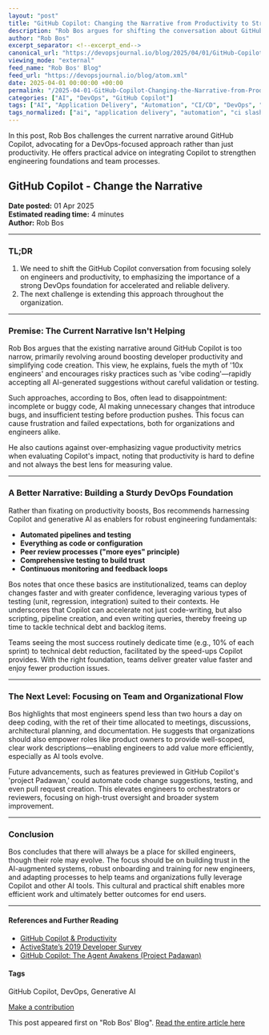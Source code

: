 ```yaml
---
layout: "post"
title: "GitHub Copilot: Changing the Narrative from Productivity to Strong DevOps Foundations"
description: "Rob Bos argues for shifting the conversation about GitHub Copilot from productivity and speed to building robust DevOps foundations. The article explains why focusing on solid practices, automation, and team enablement is key to sustainable success, and explores the next frontier of organizational transformation using AI tools."
author: "Rob Bos"
excerpt_separator: <!--excerpt_end-->
canonical_url: "https://devopsjournal.io/blog/2025/04/01/GitHub-Copilot-Change-the-Narrative"
viewing_mode: "external"
feed_name: "Rob Bos' Blog"
feed_url: "https://devopsjournal.io/blog/atom.xml"
date: 2025-04-01 00:00:00 +00:00
permalink: "/2025-04-01-GitHub-Copilot-Changing-the-Narrative-from-Productivity-to-Strong-DevOps-Foundations.html"
categories: ["AI", "DevOps", "GitHub Copilot"]
tags: ["AI", "Application Delivery", "Automation", "CI/CD", "DevOps", "Engineering Productivity", "Generative AI", "GitHub Copilot", "Pipelines", "Posts", "Project Padawan", "Software Quality", "Team Effectiveness", "Technical Debt", "Testing", "Workflows"]
tags_normalized: ["ai", "application delivery", "automation", "ci slash cd", "devops", "engineering productivity", "generative ai", "github copilot", "pipelines", "posts", "project padawan", "software quality", "team effectiveness", "technical debt", "testing", "workflows"]
---
```


In this post, Rob Bos challenges the current narrative around GitHub Copilot, advocating for a DevOps-focused approach rather than just productivity. He offers practical advice on integrating Copilot to strengthen engineering foundations and team processes.<!--excerpt_end-->

## GitHub Copilot - Change the Narrative

**Date posted:** 01 Apr 2025  
**Estimated reading time:** 4 minutes  
**Author:** Rob Bos

---

### TL;DR

1. We need to shift the GitHub Copilot conversation from focusing solely on engineers and productivity, to emphasizing the importance of a strong DevOps foundation for accelerated and reliable delivery.
2. The next challenge is extending this approach throughout the organization.

---

### Premise: The Current Narrative Isn't Helping

Rob Bos argues that the existing narrative around GitHub Copilot is too narrow, primarily revolving around boosting developer productivity and simplifying code creation. This view, he explains, fuels the myth of '10x engineers' and encourages risky practices such as 'vibe coding'—rapidly accepting all AI-generated suggestions without careful validation or testing.

Such approaches, according to Bos, often lead to disappointment: incomplete or buggy code, AI making unnecessary changes that introduce bugs, and insufficient testing before production pushes. This focus can cause frustration and failed expectations, both for organizations and engineers alike.

He also cautions against over-emphasizing vague productivity metrics when evaluating Copilot's impact, noting that productivity is hard to define and not always the best lens for measuring value.

---

### A Better Narrative: Building a Sturdy DevOps Foundation

Rather than fixating on productivity boosts, Bos recommends harnessing Copilot and generative AI as enablers for robust engineering fundamentals:

- **Automated pipelines and testing**
- **Everything as code or configuration**
- **Peer review processes ("more eyes" principle)**
- **Comprehensive testing to build trust**
- **Continuous monitoring and feedback loops**

Bos notes that once these basics are institutionalized, teams can deploy changes faster and with greater confidence, leveraging various types of testing (unit, regression, integration) suited to their contexts. He underscores that Copilot can accelerate not just code-writing, but also scripting, pipeline creation, and even writing queries, thereby freeing up time to tackle technical debt and backlog items.

Teams seeing the most success routinely dedicate time (e.g., 10% of each sprint) to technical debt reduction, facilitated by the speed-ups Copilot provides. With the right foundation, teams deliver greater value faster and enjoy fewer production issues.

---

### The Next Level: Focusing on Team and Organizational Flow

Bos highlights that most engineers spend less than two hours a day on deep coding, with the ret of their time allocated to meetings, discussions, architectural planning, and documentation. He suggests that organizations should also empower roles like product owners to provide well-scoped, clear work descriptions—enabling engineers to add value more efficiently, especially as AI tools evolve.

Future advancements, such as features previewed in GitHub Copilot's 'project Padawan,' could automate code change suggestions, testing, and even pull request creation. This elevates engineers to orchestrators or reviewers, focusing on high-trust oversight and broader system improvement.

---

### Conclusion

Bos concludes that there will always be a place for skilled engineers, though their role may evolve. The focus should be on building trust in the AI-augmented systems, robust onboarding and training for new engineers, and adapting processes to help teams and organizations fully leverage Copilot and other AI tools. This cultural and practical shift enables more efficient work and ultimately better outcomes for end users.

---

#### References and Further Reading

- [GitHub Copilot & Productivity](https://devopsjournal.io/blog/2025/06/07/Copilot-and-productivity)
- [ActiveState’s 2019 Developer Survey](https://www.activestate.com/wp-content/uploads/2019/05/ActiveState-Developer-Survey-2019-Open-Source-Runtime-Pains.pdf)
- [GitHub Copilot: The Agent Awakens (Project Padawan)](https://github.blog/news-insights/product-news/github-copilot-the-agent-awakens/)

#### Tags

GitHub Copilot, DevOps, Generative AI

[Make a contribution](https://github.com/rajbos/rajbos.github.io/blob/main//_posts/2025-04-01-GitHub-Copilot-Change-the-Narrative.md)

This post appeared first on "Rob Bos' Blog". [Read the entire article here](https://devopsjournal.io/blog/2025/04/01/GitHub-Copilot-Change-the-Narrative)
